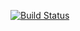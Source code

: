 [![Build Status](https://travis-ci.org/nathants/spq.svg?branch=master)](https://travis-ci.org/nathants/spq)

